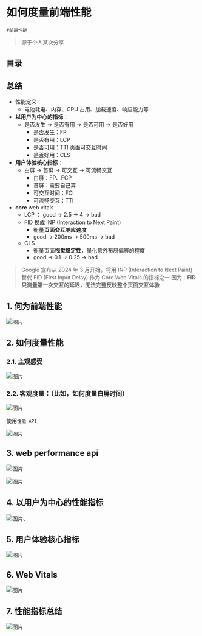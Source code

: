 
# 如何度量前端性能

`#前端性能` 

> 源于个人某次分享


## 目录
<!-- toc -->
 ## 总结 

- 性能定义：
	- 电池耗电、内存、CPU 占用、加载速度、响应能力等
- **以用户为中心的指标**：
	- 是否发生 → 是否有用 → 是否可用 → 是否好用
		- 是否发生：FP
		- 是否有用：LCP
		- 是否可用：TTI 页面可交互时间
		- 是否好用：CLS
- **用户体验核心指标**：
	- 白屏 → 首屏 → 可交互 → 可流畅交互
		- 白屏：FP、FCP
		- 首屏：需要自己算
		- 可交互时间：FCI
		- 可流畅交互：TTI
- **core** web vitals
	- LCP ： good → 2.5 → 4 → bad
	- FID 换成 INP (Interaction to Next Paint)
		- 衡量**页面交互响应速度**
		- good →  200ms → 500ms → bad
	- CLS 
		- 衡量页面**视觉稳定性**，量化意外布局偏移的程度
		- good → 0.1 → 0.25 → bad


>  Google 宣布从 2024 年 3 月开始，将用 INP (Interaction to Next Paint) 替代 FID (First Input Delay) 作为 Core Web Vitals 的指标之一
>  因为：**FID 只测量第一次交互的延迟，无法完整反映整个页面交互体验**
>  

## 1. 何为前端性能

![图片](https://832-1310531898.cos.ap-beijing.myqcloud.com/999.%20Obsidian@832/files/20241101-8.png)

## 2. 如何度量性能

### 2.1. 主观感受

![图片](https://832-1310531898.cos.ap-beijing.myqcloud.com/999.%20Obsidian@832/files/20241101-9.png)

### 2.2. 客观度量：（比如，如何度量白屏时间）

![图片](https://832-1310531898.cos.ap-beijing.myqcloud.com/999.%20Obsidian@832/files/20241101-10.png)

使用`性能 API`

![图片](https://832-1310531898.cos.ap-beijing.myqcloud.com/999.%20Obsidian@832/files/20241101-11.png)

## 3. web performance api

![图片](https://832-1310531898.cos.ap-beijing.myqcloud.com/999.%20Obsidian@832/files/20241101-12.png)

![图片](https://832-1310531898.cos.ap-beijing.myqcloud.com/999.%20Obsidian@832/files/20241101-13.png)

## 4. 以用户为中心的性能指标

![图片](https://832-1310531898.cos.ap-beijing.myqcloud.com/999.%20Obsidian@832/files/20241101-14.png)、

## 5. 用户体验核心指标

![图片](https://832-1310531898.cos.ap-beijing.myqcloud.com/999.%20Obsidian@832/files/20241101-15.png)

## 6. Web Vitals

![图片](https://832-1310531898.cos.ap-beijing.myqcloud.com/999.%20Obsidian@832/files/20241101-16.png)

## 7. 性能指标总结

![图片](https://832-1310531898.cos.ap-beijing.myqcloud.com/999.%20Obsidian@832/files/20241101-17.png)